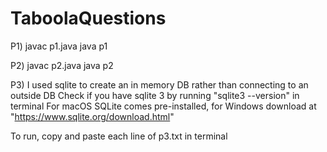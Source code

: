 # TaboolaQuestions

P1)
javac p1.java
java p1

P2)
javac p2.java
java p2

P3)
I used sqlite to create an in memory DB rather than connecting to an outside DB
Check if you have sqlite 3 by running "sqlite3 --version" in terminal
For macOS SQLite comes pre-installed, for Windows download at "https://www.sqlite.org/download.html"

To run, copy and paste each line of p3.txt in terminal
